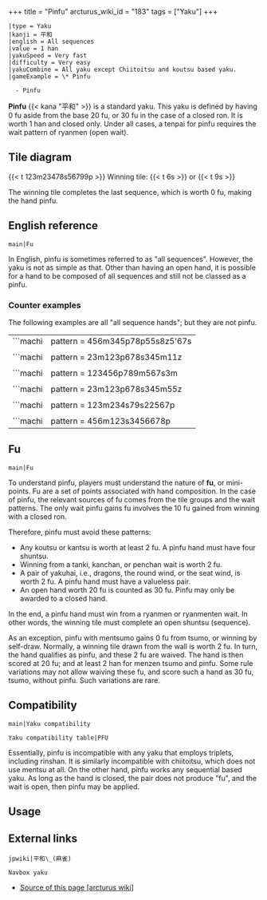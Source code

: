 +++
title = "Pinfu"
arcturus_wiki_id = "183"
tags = ["Yaku"]
+++

```yaku
|type = Yaku
|kanji = 平和
|english = All sequences
|value = 1 han
|yakuSpeed = Very fast
|difficulty = Very easy
|yakuCombine = All yaku except Chiitoitsu and koutsu based yaku.
|gameExample = \* Pinfu

  - Pinfu

```

**Pinfu** {{< kana "平和" >}} is a standard yaku. This yaku is defined by having 0 fu aside from the base 20 fu, or 30 fu in the case of a closed ron. It is worth 1 han and closed only. Under all cases, a tenpai for pinfu requires the wait pattern of ryanmen (open wait).

## Tile diagram

{{< t 123m23478s56799p >}} Winning tile: {{< t 6s >}} or {{< t 9s >}}

The winning tile completes the last sequence, which is worth 0 fu, making the hand pinfu.

## English reference

```main|Fu```

In English, pinfu is sometimes referred to as "all sequences". However, the yaku is not as simple as that. Other than having an open hand, it is possible for a hand to be composed of all sequences and still not be classed as a pinfu.

### Counter examples

The following examples are all "all sequence hands"; but they are not pinfu.

|                                                                                       |                                                                                                                                                                                                                                                                                        |
| ------------------------------------------------------------------------------------- | -------------------------------------------------------------------------------------------------------------------------------------------------------------------------------------------------------------------------------------------------------------------------------------- |
| ```machi|pattern = 456m345p78p55s8z5'67s|tilewaits = 69p|wait status = Agari``` | Every tile group is a sequence, but this hand is open.                                                                                                                                                                                                              |
|                                                                                       |                                                                                                                                                                                                                                                                                        |
| ```machi|pattern = 23m123p678s345m11z|tilewaits = 14m|wait status = Agari```    | The pair of east winds disqualifies the hand as pinfu for the dealer or for any player in the east round.                                                                                                                                                     |
|                                                                                       |                                                                                                                                                                                                                                                                                        |
| ```machi|pattern = 123456p789m567s3m|tilewaits = 3m|wait status = Agari```      | The pair wait disqualifies this hand as pinfu.                                                                                                                                                                                                                     |
|                                                                                       |                                                                                                                                                                                                                                                                                        |
| ```machi|pattern = 23m123p678s345m55z|tilewaits = 14m|wait status = Agari```    | The dragon pair does not qualify this hand as pinfu.                                                                                                                                                                                                           |
|                                                                                       |                                                                                                                                                                                                                                                                                        |
| ```machi|pattern = 123m234s79s22567p|tilewaits = 8s|wait status = Agari```      | The middle wait does not qualify this hand as pinfu.                                                                                                                                                                                                             |
|                                                                                       |                                                                                                                                                                                                                                                                                        |
| ```machi|pattern = 456m123s3456678p|tilewaits = 369p|wait status = Agari```     | This hand qualifies for pinfu using either 6-pin or 9-pin. However, the first tile, 3-pin, functions as tanki. Coupled with the 6-pin, it is on a 3-6 nobetan. Nevertheless, 6-pin still qualifies for pinfu, because the han increase takes precedence over fu. |

## Fu

```main|Fu```

To understand pinfu, players must understand the nature of **fu**, or mini-points. Fu are a set of points associated with hand composition. In the case of pinfu, the relevant sources of fu comes from the tile groups and the wait patterns. The only wait pinfu gains fu involves the 10 fu gained from winning with a closed ron.

Therefore, pinfu must avoid these patterns:

  - Any koutsu or kantsu is worth at least 2 fu. A pinfu hand must have four shuntsu.
  - Winning from a tanki, kanchan, or penchan wait is worth 2 fu.
  - A pair of yakuhai, i.e., dragons, the round wind, or the seat wind, is worth 2 fu. A pinfu hand must have a valueless pair.
  - An open hand worth 20 fu is counted as 30 fu. Pinfu may only be awarded to a closed hand.

In the end, a pinfu hand must win from a ryanmen or ryanmenten wait. In other words, the winning tile must complete an open shuntsu (sequence).

As an exception, pinfu with mentsumo gains 0 fu from tsumo, or winning by self-draw. Normally, a winning tile drawn from the wall is worth 2 fu. In turn, the hand qualifies as pinfu, and these 2 fu are waived. The hand is then scored at 20 fu; and at least 2 han for menzen tsumo and pinfu. Some rule variations may not allow waiving these fu, and score such a hand as 30 fu, tsumo, without pinfu. Such variations are rare.

## Compatibility

```main|Yaku compatibility```

```Yaku compatibility table|PFU```

Essentially, pinfu is incompatible with any yaku that employs triplets, including rinshan. It is similarly incompatible with chiitoitsu, which does not use mentsu at all. On the other hand, pinfu works any sequential based yaku. As long as the hand is closed, the pair does not produce "fu", and the wait is open, then pinfu may be applied.

## Usage

## External links

```jpwiki|平和\_(麻雀)```

```Navbox yaku```
- [Source of this page [arcturus wiki]](http://arcturus.su/wiki/Pinfu)